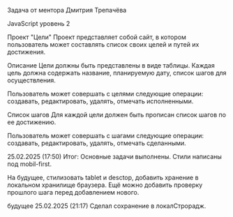 Задача от ментора Дмитрия Трепачёва

JavaScript уровень 2

Проект "Цели"
Проект представляет собой сайт, в котором пользователь может составлять список своих целей и путей их достижения.

Описание
Цели должны быть представлены в виде таблицы. Каждая цель должна содержать название, планируемую дату, список шагов для осуществления.

Пользователь может совершать с целями следующие операции: создавать, редактировать, удалять, отмечать исполненными.

Список шагов
Для каждой цели должен быть прописан список шагов по ее достижению.

Пользователь может совершать с шагами следующие операции: создавать, редактировать, удалять, отмечать сделанными.

25.02.2025 (17:50) Итог: Основные задачи выполнены. Стили написаны под mobil-first. 

На будущее, стилизовать tablet и desctop, добавить хранение в локальном хранилище браузера. Ещё можно добавить проверку прошлого шага перед добавлением нового.

будущее 25.02.2025 (21:17) Сделал сохранение в локалСтрорадж.  